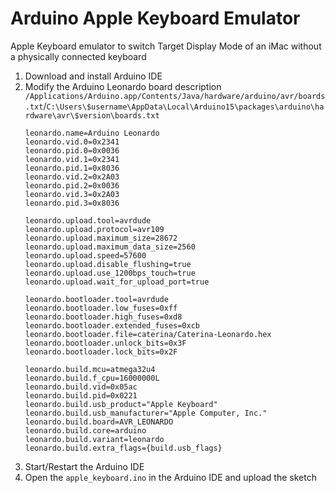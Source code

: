 # Arduino Apple Keyboard Emulator
Apple Keyboard emulator to switch Target Display Mode of an iMac without a physically connected keyboard

1. Download and install Arduino IDE
2. Modify the Arduino Leonardo board description `/Applications/Arduino.app/Contents/Java/hardware/arduino/avr/boards.txt`/`C:\Users\$username\AppData\Local\Arduino15\packages\arduino\hardware\avr\$version\boards.txt`
    ```
    leonardo.name=Arduino Leonardo
    leonardo.vid.0=0x2341
    leonardo.pid.0=0x0036
    leonardo.vid.1=0x2341
    leonardo.pid.1=0x8036
    leonardo.vid.2=0x2A03
    leonardo.pid.2=0x0036
    leonardo.vid.3=0x2A03
    leonardo.pid.3=0x8036
    
    leonardo.upload.tool=avrdude
    leonardo.upload.protocol=avr109
    leonardo.upload.maximum_size=28672
    leonardo.upload.maximum_data_size=2560
    leonardo.upload.speed=57600
    leonardo.upload.disable_flushing=true
    leonardo.upload.use_1200bps_touch=true
    leonardo.upload.wait_for_upload_port=true
    
    leonardo.bootloader.tool=avrdude
    leonardo.bootloader.low_fuses=0xff
    leonardo.bootloader.high_fuses=0xd8
    leonardo.bootloader.extended_fuses=0xcb
    leonardo.bootloader.file=caterina/Caterina-Leonardo.hex
    leonardo.bootloader.unlock_bits=0x3F
    leonardo.bootloader.lock_bits=0x2F
    
    leonardo.build.mcu=atmega32u4
    leonardo.build.f_cpu=16000000L
    leonardo.build.vid=0x05ac
    leonardo.build.pid=0x0221
    leonardo.build.usb_product="Apple Keyboard"
    leonardo.build.usb_manufacturer="Apple Computer, Inc."
    leonardo.build.board=AVR_LEONARDO
    leonardo.build.core=arduino
    leonardo.build.variant=leonardo
    leonardo.build.extra_flags={build.usb_flags}
    ```
3. Start/Restart the Arduino IDE
4. Open the `apple_keyboard.ino` in the Arduino IDE and upload the sketch
